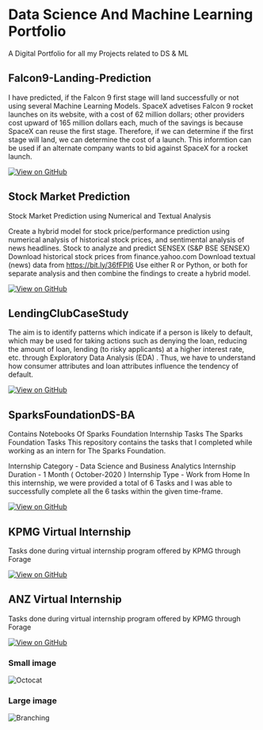 # Data Science And Machine Learning Portfolio

A Digital Portfolio for all my Projects related to DS & ML

## Falcon9-Landing-Prediction

I have predicted, if the Falcon 9 first stage will land successfully or not using several Machine Learning Models. SpaceX advetises Falcon 9 rocket launches on its website, with a cost of 62 million dollars; other providers cost upward of 165 million dollars each, much of the savings is because SpaceX can reuse the first stage. Therefore, if we can determine if the first stage will land, we can determine the cost of a launch. This informtion can be used if an alternate company wants to bid against SpaceX for a rocket launch.

[![View on GitHub](https://img.shields.io/badge/GitHub-View_on_GitHub-blue?logo=GitHub)](https://github.com/niranjannagabhushan/Falcon9-Landing-Prediction
)

## Stock Market Prediction

Stock Market Prediction using Numerical and Textual Analysis

Create a hybrid model for stock price/performance prediction using numerical analysis of historical stock prices, and sentimental analysis of news headlines. Stock to analyze and predict SENSEX (S&P BSE SENSEX) Download historical stock prices from finance.yahoo.com Download textual (news) data from https://bit.ly/36fFPI6 Use either R or Python, or both for separate analysis and then combine the findings to create a hybrid model.

[![View on GitHub](https://img.shields.io/badge/GitHub-View_on_GitHub-blue?logo=GitHub)](https://github.com/niranjannagabhushan/Stock-Market-Prediction
)

## LendingClubCaseStudy

The aim is to identify patterns which indicate if a person is likely to default, which may be used for taking actions such as denying the loan, reducing the amount of loan, lending (to risky applicants) at a higher interest rate, etc. through Exploratory Data Analysis (EDA) . Thus, we have to understand how consumer attributes and loan attributes influence the tendency of default.

[![View on GitHub](https://img.shields.io/badge/GitHub-View_on_GitHub-blue?logo=GitHub)](https://https://github.com/niranjannagabhushan/LendingClubCaseStudy
)

## SparksFoundationDS-BA
Contains Notebooks Of Sparks Foundation Internship Tasks The Sparks Foundation Tasks This repository contains the tasks that I completed while working as an intern for The Sparks Foundation.

Internship Category - Data Science and Business Analytics Internship Duration - 1 Month ( October-2020 ) Internship Type - Work from Home In this internship, we were provided a total of 6 Tasks and I was able to successfully complete all the 6 tasks within the given time-frame.

[![View on GitHub](https://img.shields.io/badge/GitHub-View_on_GitHub-blue?logo=GitHub)](https://github.com/niranjannagabhushan/SparksFoundationDS-BA)




## KPMG Virtual Internship

Tasks done during virtual internship program offered by KPMG through Forage

[![View on GitHub](https://img.shields.io/badge/GitHub-View_on_GitHub-blue?logo=GitHub)](https://github.com/niranjannagabhushan/KPMG-Virtual-Internship)

## ANZ Virtual Internship

Tasks done during virtual internship program offered by KPMG through Forage

[![View on GitHub](https://img.shields.io/badge/GitHub-View_on_GitHub-blue?logo=GitHub)](https://github.com/niranjannagabhushan/ANZ-Virtual-Internship)



### Small image

![Octocat](https://github.githubassets.com/images/icons/emoji/octocat.png)

### Large image

![Branching](https://guides.github.com/activities/hello-world/branching.png)



